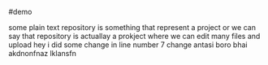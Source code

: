 #demo


some plain text
repository is something that represent a project or 
we can say that repository is actuallay a prokject where we can edit many files and upload
 hey i did some change in line number 7
change antasi boro bhai
akdnonfnaz
lklansfn

